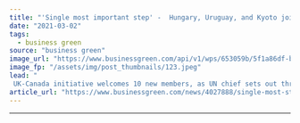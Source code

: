 ```yaml
---
title: "'Single most important step' -  Hungary, Uruguay, and Kyoto join Powering Past Coal Alliance"
date: "2021-03-02"
tags: 
  - business green
source: "business green"
image_url: "https://www.businessgreen.com/api/v1/wps/653059b/5f1a86df-b5bf-4bd0-82f5-a4e09fc17fc1/4/coal-power-plant-185x114.jpeg"
image_fp: "/assets/img/post_thumbnails/123.jpeg"
lead: "
 UK-Canada initiative welcomes 10 new members, as UN chief sets out three point plans for governments and businesses to accelerate coal power phase out ..."
article_url: "https://www.businessgreen.com/news/4027888/single-most-step-hungary-uruguay-kyoto-join-powering-past-coal-alliance"
---
```


---
